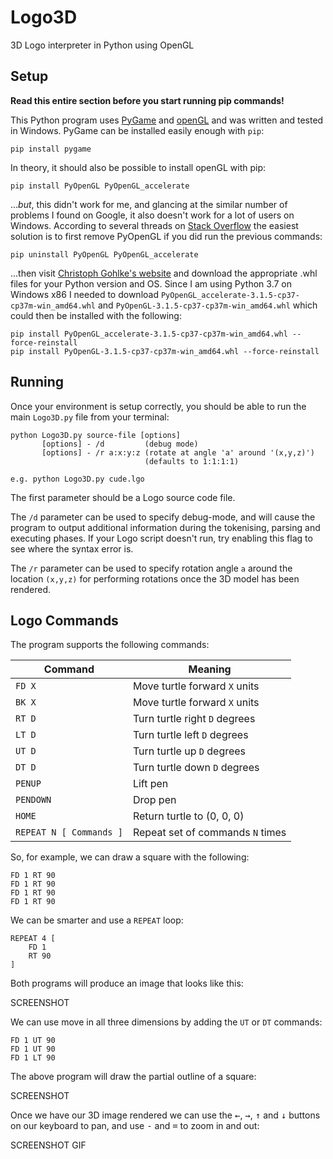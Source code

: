 # Logo3D
3D Logo interpreter in Python using OpenGL

## Setup

**Read this entire section before you start running pip commands!**

This Python program uses [PyGame](https://www.pygame.org/news) and [openGL](https://www.opengl.org/) and was written and tested in Windows. PyGame can be installed easily enough with `pip`:

```
pip install pygame
```

In theory, it should also be possible to install openGL with pip:

```
pip install PyOpenGL PyOpenGL_accelerate
```

...*but*, this didn't work for me, and glancing at the similar number of problems I found on Google, it also doesn't work for a lot of users on Windows. According to several threads on [Stack Overflow](https://stackoverflow.com/questions/26700719/pyopengl-glutinit-nullfunctionerror) the easiest solution is to first remove PyOpenGL if you did run the previous commands:

```
pip uninstall PyOpenGL PyOpenGL_accelerate
```

...then visit [Christoph Gohlke's website](https://www.lfd.uci.edu/~gohlke/pythonlibs/#pyopengl) and download the appropriate .whl files for your Python version and OS. Since I am using Python 3.7 on Windows x86 I needed to download `PyOpenGL_accelerate-3.1.5-cp37-cp37m-win_amd64.whl` and `PyOpenGL-3.1.5-cp37-cp37m-win_amd64.whl` which could then be installed with the following:

```
pip install PyOpenGL_accelerate-3.1.5-cp37-cp37m-win_amd64.whl --force-reinstall
pip install PyOpenGL-3.1.5-cp37-cp37m-win_amd64.whl --force-reinstall
```

## Running

Once your environment is setup correctly, you should be able to run the main `Logo3D.py` file from your terminal:

```
python Logo3D.py source-file [options]
       [options] - /d         (debug mode)
       [options] - /r a:x:y:z (rotate at angle 'a' around '(x,y,z)')
                              (defaults to 1:1:1:1)

e.g. python Logo3D.py cude.lgo
```

The first parameter should be a Logo source code file.

The `/d` parameter can be used to specify debug-mode, and will cause the program to output additional information during the tokenising, parsing and executing phases. If your Logo script doesn't run, try enabling this flag to see where the syntax error is.

The `/r` parameter can be used to specify rotation angle `a` around the location `(x,y,z)` for performing rotations once the 3D model has been rendered.

## Logo Commands

The program supports the following commands:

Command | Meaning
------- | -------------
`FD X` | Move turtle forward `X` units
`BK X` | Move turtle forward `X` units
`RT D` | Turn turtle right `D` degrees
`LT D` | Turn turtle left `D` degrees
`UT D` | Turn turtle up `D` degrees
`DT D` | Turn turtle down `D` degrees
`PENUP` | Lift pen
`PENDOWN` | Drop pen
`HOME` | Return turtle to (0, 0, 0)
`REPEAT N [ Commands ]` | Repeat set of commands `N` times

So, for example, we can draw a square with the following:

```
FD 1 RT 90
FD 1 RT 90
FD 1 RT 90
FD 1 RT 90
```

We can be smarter and use a `REPEAT` loop:

```
REPEAT 4 [
    FD 1
    RT 90  
]
```

Both programs will produce an image that looks like this:

SCREENSHOT

We can use move in all three dimensions by adding the `UT` or `DT` commands:

```
FD 1 UT 90
FD 1 UT 90
FD 1 LT 90
```

The above program will draw the partial outline of a square:

SCREENSHOT

Once we have our 3D image rendered we can use the <kbd>←</kbd>, <kbd>→</kbd>, <kbd>↑</kbd> and <kbd>↓</kbd> buttons on our keyboard to pan, and use <kbd>-</kbd> and <kbd>=</kbd> to zoom in and out:

SCREENSHOT GIF